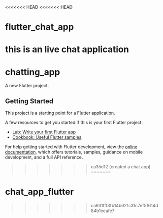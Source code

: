 <<<<<<< HEAD
<<<<<<< HEAD
# flutter_chat_app
this is an live chat application
=======
# chatting_app

A new Flutter project.

## Getting Started

This project is a starting point for a Flutter application.

A few resources to get you started if this is your first Flutter project:

- [Lab: Write your first Flutter app](https://docs.flutter.dev/get-started/codelab)
- [Cookbook: Useful Flutter samples](https://docs.flutter.dev/cookbook)

For help getting started with Flutter development, view the
[online documentation](https://docs.flutter.dev/), which offers tutorials,
samples, guidance on mobile development, and a full API reference.
>>>>>>> ca35d12 (created a chat app)
=======
# chat_app_flutter
>>>>>>> ca931fff3fb14b621c31c7ef5f614d84b1eeafe7
